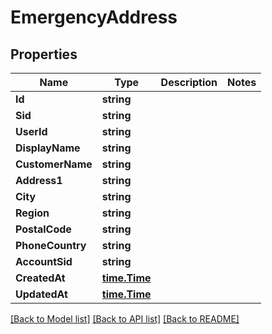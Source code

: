 # EmergencyAddress

## Properties

Name | Type | Description | Notes
------------ | ------------- | ------------- | -------------
**Id** | **string** |  | 
**Sid** | **string** |  | 
**UserId** | **string** |  | 
**DisplayName** | **string** |  | 
**CustomerName** | **string** |  | 
**Address1** | **string** |  | 
**City** | **string** |  | 
**Region** | **string** |  | 
**PostalCode** | **string** |  | 
**PhoneCountry** | **string** |  | 
**AccountSid** | **string** |  | 
**CreatedAt** | [**time.Time**](time.Time) |  | 
**UpdatedAt** | [**time.Time**](time.Time) |  | 

[[Back to Model list]](../README#documentation-for-models) [[Back to API list]](../README#documentation-for-api-endpoints) [[Back to README]](../README)


